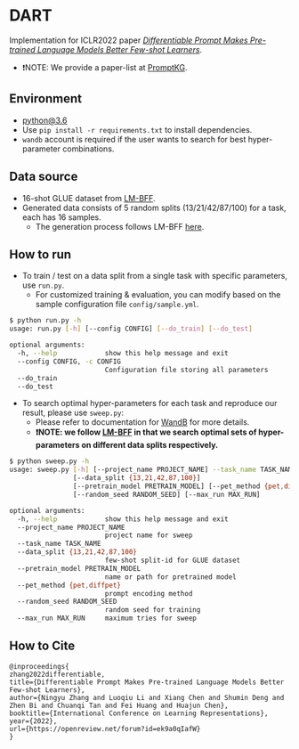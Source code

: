 # DART
Implementation for ICLR2022 paper *[Differentiable Prompt Makes Pre-trained Language Models Better Few-shot Learners](https://arxiv.org/pdf/2108.13161.pdf)*. 
- ❗NOTE: We provide a paper-list at [PromptKG](https://github.com/zjunlp/PromptKG).

## Environment
- python@3.6
- Use `pip install -r requirements.txt` to install dependencies.
- `wandb` account is required if the user wants to search for best hyper-parameter combinations.

## Data source
- 16-shot GLUE dataset from [LM-BFF](https://github.com/princeton-nlp/LM-BFF).
- Generated data consists of 5 random splits (13/21/42/87/100) for a task, each has 16 samples.
  - The generation process follows LM-BFF [here](https://github.com/princeton-nlp/LM-BFF/blob/main/tools/generate_k_shot_data.py).

## How to run
- To train / test on a data split from a single task with specific parameters, use `run.py`.
  - For customized training & evaluation, you can modify based on the sample configuration file `config/sample.yml`.
```bash
$ python run.py -h  
usage: run.py [-h] [--config CONFIG] [--do_train] [--do_test]

optional arguments:
  -h, --help            show this help message and exit
  --config CONFIG, -c CONFIG
                        Configuration file storing all parameters
  --do_train
  --do_test
```
- To search optimal hyper-parameters for each task and reproduce our result, please use `sweep.py`:
  - Please refer to documentation for [WandB](https://docs.wandb.ai/) for more details.
  - **❗NOTE: we follow [LM-BFF](https://github.com/princeton-nlp/LM-BFF) in that we search optimal sets of hyper-parameters on different data splits respectively.**
```bash
$ python sweep.py -h
usage: sweep.py [-h] [--project_name PROJECT_NAME] --task_name TASK_NAME
                [--data_split {13,21,42,87,100}]
                [--pretrain_model PRETRAIN_MODEL] [--pet_method {pet,diffpet}]
                [--random_seed RANDOM_SEED] [--max_run MAX_RUN]

optional arguments:
  -h, --help            show this help message and exit
  --project_name PROJECT_NAME
                        project name for sweep
  --task_name TASK_NAME
  --data_split {13,21,42,87,100}
                        few-shot split-id for GLUE dataset
  --pretrain_model PRETRAIN_MODEL
                        name or path for pretrained model
  --pet_method {pet,diffpet}
                        prompt encoding method
  --random_seed RANDOM_SEED
                        random seed for training
  --max_run MAX_RUN     maximum tries for sweep
```

## How to Cite
```
@inproceedings{
zhang2022differentiable,
title={Differentiable Prompt Makes Pre-trained Language Models Better Few-shot Learners},
author={Ningyu Zhang and Luoqiu Li and Xiang Chen and Shumin Deng and Zhen Bi and Chuanqi Tan and Fei Huang and Huajun Chen},
booktitle={International Conference on Learning Representations},
year={2022},
url={https://openreview.net/forum?id=ek9a0qIafW}
}
```
